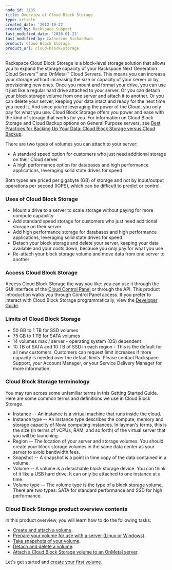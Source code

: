 ```yaml
---
node_id: 3135
title: Overview of Cloud Block Storage
type: article
created_date: '2012-10-22'
created_by: Rackspace Support
last_modified_date: '2016-01-22'
last_modified_by: Catherine Richardson
product: Cloud Block Storage
product_url: cloud-block-storage
---
```


Rackspace Cloud Block Storage is a block-level storage solution that
allows you to expand the storage capacity of your Rackspace Next
Generation Cloud Servers<span class="trademark">&trade; and OnMetal<span
class="trademark">&trade; Cloud Servers</span></span>. This means you can
increase your storage without increasing the size or capacity of your
server or by provisioning new ones. Once you mount and format your
drive, you can use it just like a regular hard drive attached to your
server. Or you can detach your block storage volume from one server and
attach it to another. Or you can delete your server, keeping your data
intact and ready for the next time you need it. And since you're
leveraging the power of the Cloud, you only pay for what you use. Cloud
Block Storage offers you power and ease with the kind of storage that
works for you. For information on Cloud Block Storage and Cloud Backup
options on General Purpose servers, see [Best Practices for Backing Up
Your Data: Cloud Block Storage versus Cloud
Backup](/how-to/best-practices-for-backing-up-your-data-cloud-block-storage-versus-cloud-backup).

There are two types of volumes you can attach to your server:

-   A standard speed option for customers who just need additional
    storage on their Cloud server
-   A high performance option for databases and high performance
    applications, leveraging solid state drives for speed

Both types are priced per gigabyte (GB) of storage and not by
input/output operations per second (IOPS), which can be difficult to
predict or control.



### Uses of Cloud Block Storage

-   Mount a drive to a server to scale storage without paying for more
    compute capability
-   Add standard speed storage for customers who just need additional
    storage on their server
-   Add high performance storage for databases and high performance
    applications, leveraging solid state drives for speed
-   Detach your block storage and delete your server, keeping your data
    available and your costs down, because you only pay for what you use
-   Re-attach your block storage volume and move data from one server to
    another



### Access Cloud Block Storage

Access Cloud Block Storage the way you like: you can use it through the
GUI interface of the [Cloud Control
Panel](https://mycloud.rackspace.com/) or through the API. This product introduction walks you through Control Panel access. If you prefer to
interact with Cloud Block Storage programmatically, view the
[Developer
Guide](https://developer.rackspace.com/docs/cloud-block-storage/v1/developer-guide/).


### Limits of Cloud Block Storage

-   50 GB to 1 TB for SSD volumes
-   75 GB to 1 TB for SATA volumes
-   14 volumes max / server - operating system (OS) dependent
-   10 TB of SATA and 10 TB of SSD in each region -  This is the default
    for all new customers. Customers can request limit increases if more
    capacity is needed over the default limits. Please contact Rackspace
    Support, your Account Manager, or your Service Delivery Manager for
    more information.



### Cloud Block Storage terminology

You may run across some unfamiliar terms in this Getting Started Guide.
Here are some common terms and definitions we use in Cloud Block
Storage.

-   Instance -- An instance is a virtual machine that runs inside
    the cloud.
-   Instance type -- An instance type describes the compute, memory and
    storage capacity of Nova computing instances. In layman's terms,
    this is the size (in terms of vCPUs, RAM, and so forth) of the
    virtual server that you will be launching.
-   Region -- The location of your server and storage volumes. You
    should create your block storage volumes in the same data center as
    your server to avoid bandwidth fees.
-   Snapshot -- A snapshot is a point in time copy of the data contained
    in a volume.
-   Volume -- A volume is a detachable block storage device. You can
    think of it like a USB hard drive. It can only be attached to one
    instance at a time.
-   Volume type -- The volume type is the type of a block
    storage volume. There are two types: SATA for standard performance
    and SSD for high performance.



### Cloud Block Storage product overview contents

In this product overview, you will learn how to do the following tasks:

-   [Create and attach a
    volume](/how-to/create-and-attach-a-cloud-block-storage-volume).
-   [Prepare your volume for use with a server (Linux
    or Windows)](/how-to/create-and-attach-a-cloud-block-storage-volume).
-   [Take snapshots of your
    volume](/how-to/create-and-use-cloud-block-storage-snapshots).
-   [Detach and delete a
    volume](/how-to/detach-and-delete-cloud-block-storage-volumes).
-   [Attach a Cloud Block Storage volume to an OnMetal
    server](/how-to/attach-a-cloud-block-storage-volume-to-an-onmetal-server).


Let's get started and [create your first
volume](/how-to/attach-a-cloud-block-storage-volume-to-an-onmetal-server).
